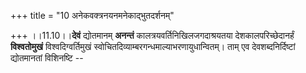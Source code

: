 +++
title = "10 अनेकवक्त्रनयनमनेकाद्भुतदर्शनम्"

+++
।।11.10।।**देवं** द्योतमानम् **अनन्तं** कालत्रयवर्तिनिखिलजगदाश्रयतया
देशकालपरिच्छेदानर्हं **विश्वतोमुखं** विश्वदिग्वर्तिमुखं
स्वोचितदिव्याम्बरगन्धमाल्याभरणायुधान्वितम्। ताम् एव देवशब्दनिर्दिष्टां
द्योतमानतां विशिनष्टि --
